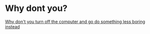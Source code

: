 # Why dont you?

[Why don't you turn off the computer and go do something less boring instead](https://www.youtube.com/watch?v=3FQktsKvXcg)

